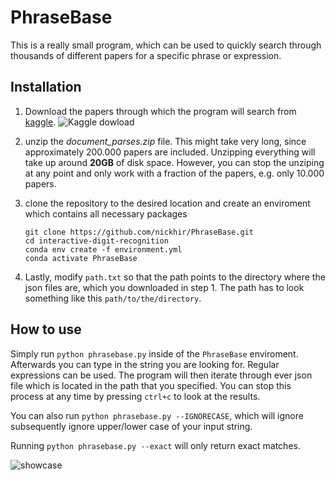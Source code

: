 # PhraseBase
This is a really small program, which can be used to quickly search through thousands of different papers for a specific
phrase or expression. 

## Installation
1. Download the papers through which the program will search from [kaggle](https://www.kaggle.com/allen-institute-for-ai/CORD-19-research-challenge?select=document_parses). 
![Kaggle dowload](./images/kaggle_download.PNG "Kaggle download")

2. unzip the _document_parses.zip_ file. This might take very long, since approximately 200.000 papers are included. Unzipping everything will take up around **20GB** of disk space.
However, you can stop the unziping at any point and only work with a fraction of the papers, e.g. only 10.000 papers.

3. clone the repository to the desired location and create an enviroment which contains all necessary packages
    ```
    git clone https://github.com/nickhir/PhraseBase.git
    cd interactive-digit-recognition
    conda env create -f environment.yml
    conda activate PhraseBase
    ```
   
4. Lastly, modify `path.txt` so that the path points to the directory where the json files are, which you downloaded in step 1.
The path has to look something like this `path/to/the/directory`.


## How to use
Simply run `python phrasebase.py` inside of the `PhraseBase` enviroment. 
Afterwards you can type in the string you are looking for. Regular expressions can be used.
The program will then iterate through ever json file which is located in the path that you specified.
You can stop this process at any time by pressing `ctrl+c` to look at the results.

You can also run `python phrasebase.py --IGNORECASE`, which will ignore subsequently ignore upper/lower case of your input string.

Running `python phrasebase.py --exact` will only return exact matches.

![showcase](./images/showcase.gif)